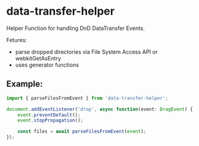 # data-transfer-helper
Helper Function for handling DnD DataTransfer Events.

Fetures: 
- parse dropped directories via File System Access API or webkitGetAsEntry
- uses generator functions

## Example:
```typescript
import { parseFilesFromEvent } from 'data-transfer-helper';

document.addEventListener('drop', async function(event: DragEvent) {
    event.preventDefault();
    event.stopPropagation();

    const files = await parseFilesFromEvent(event);
});
```

